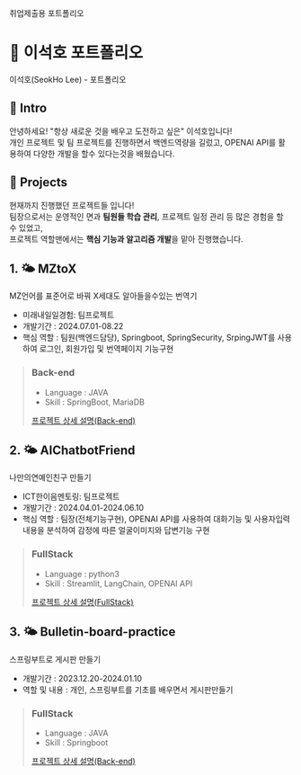 취업제출용 포트폴리오

# 📄 이석호 포트폴리오 

이석호(SeokHo Lee) - 포트폴리오

## 👋 Intro

안녕하세요! "항상 새로운 것을 배우고 도전하고 싶은" 이석호입니다!  
개인 프로젝트 및 팀 프로젝트를 진행하면서 백엔드역량을 길렀고, OPENAI API를 활용하여 다양한 개발을 할수 있다는것을 배웠습니다.

## 📝 Projects

현재까지 진행했던 프로젝트들 입니다!  
팀장으로서는 운영적인 면과 **팀원들 학습 관리**, 프로젝트 일정 관리 등 많은 경험을 할 수 있었고,  
프로젝트 역할맨에서는 **핵심 기능과 알고리즘 개발**을 맡아 진행했습니다.

> 

## 1. 🌤️ MZtoX
  
  MZ언어를 표준어로 바꿔 X세대도 알아들을수있는 번역기
  
- 미래내일일경험: 팀프로젝트
- 개발기간 : 2024.07.01-08.22
- 핵심 역할 : 팀원(백엔드담당), Springboot, SpringSecurity, SrpingJWT를 사용하여 로그인, 회원가입 및 번역페이지 기능구현        

> ### Back-end
> - Language : JAVA
> - Skill : SpringBoot, MariaDB
>   
> [프로젝트 상세 설명(Back-end)](https://github.com/SeokHoL/mztox)

> 

## 2. 🌤️ AIChatbotFriend

  나만의연예인친구 만들기
  
- ICT한이음멘토링: 팀프로젝트
- 개발기간 : 2024.04.01-2024.06.10
- 핵심 역할 : 팀장(전체기능구현), OPENAI API를 사용하여 대화기능 및 사용자입력내용을 분석하여 감정에 따른 얼굴이미지와 답변기능 구현     

> ### FullStack
> - Language : python3
> - Skill : Streamlit, LangChain, OPENAI API
>   
> [프로젝트 상세 설명(FullStack)](https://github.com/SeokHoL/AIChatbotFriend)

> 

## 3. 🌤️ Bulletin-board-practice

  스프링부트로 게시판 만들기

- 개발기간 : 2023.12.20-2024.01.10
- 역할 및 내용 : 개인, 스프링부트를 기초를 배우면서 게시판만들기  

> ### FullStack
> - Language : JAVA
> - Skill : Springboot
>   
> [프로젝트 상세 설명(Back-end)](https://github.com/SeokHoL/Bulletin-board-practice)


